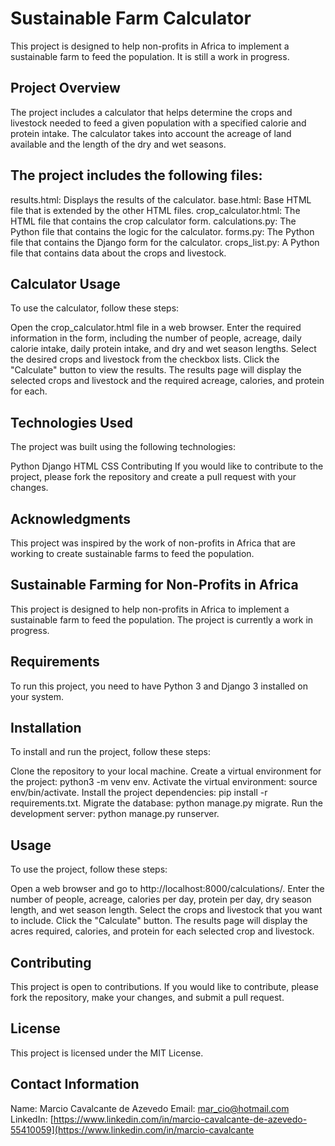 <h1>Sustainable Farm Calculator</h1>
This project is designed to help non-profits in Africa to implement a sustainable farm to feed the population. It is still a work in progress.

<h2>Project Overview</h2>
The project includes a calculator that helps determine the crops and livestock needed to feed a given population with a specified calorie and protein intake. The calculator takes into account the acreage of land available and the length of the dry and wet seasons.

<h2>The project includes the following files:</h2>

results.html: Displays the results of the calculator.
base.html: Base HTML file that is extended by the other HTML files.
crop_calculator.html: The HTML file that contains the crop calculator form.
calculations.py: The Python file that contains the logic for the calculator.
forms.py: The Python file that contains the Django form for the calculator.
crops_list.py: A Python file that contains data about the crops and livestock.

<h2>Calculator Usage</h2>
To use the calculator, follow these steps:

Open the crop_calculator.html file in a web browser.
Enter the required information in the form, including the number of people, acreage, daily calorie intake, daily protein intake, and dry and wet season lengths.
Select the desired crops and livestock from the checkbox lists.
Click the "Calculate" button to view the results.
The results page will display the selected crops and livestock and the required acreage, calories, and protein for each.

<h2>Technologies Used</h2>
The project was built using the following technologies:

Python
Django
HTML
CSS
Contributing
If you would like to contribute to the project, please fork the repository and create a pull request with your changes.

<h2>Acknowledgments</h2>
This project was inspired by the work of non-profits in Africa that are working to create sustainable farms to feed the population.

<h2>Sustainable Farming for Non-Profits in Africa</h2>

This project is designed to help non-profits in Africa to implement a sustainable farm to feed the population. The project is currently a work in progress.

<h2>Requirements</h2>
To run this project, you need to have Python 3 and Django 3 installed on your system.

<h2>Installation</h2>
To install and run the project, follow these steps:

Clone the repository to your local machine.
Create a virtual environment for the project: python3 -m venv env.
Activate the virtual environment: source env/bin/activate.
Install the project dependencies: pip install -r requirements.txt.
Migrate the database: python manage.py migrate.
Run the development server: python manage.py runserver.


<h2>Usage</h2>
To use the project, follow these steps:

Open a web browser and go to http://localhost:8000/calculations/.
Enter the number of people, acreage, calories per day, protein per day, dry season length, and wet season length.
Select the crops and livestock that you want to include.
Click the "Calculate" button.
The results page will display the acres required, calories, and protein for each selected crop and livestock.


<h2>Contributing</h2>
This project is open to contributions. If you would like to contribute, please fork the repository, make your changes, and submit a pull request.

<h2>License</h2>
This project is licensed under the MIT License.

<h2>Contact Information</h2>

Name: Marcio Cavalcante de Azevedo
Email: mar_cio@hotmail.com
LinkedIn: [https://www.linkedin.com/in/marcio-cavalcante-de-azevedo-55410059](https://www.linkedin.com/in/marcio-cavalcante
